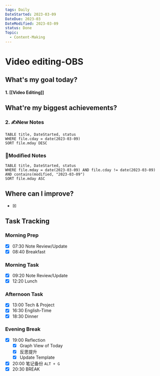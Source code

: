 ```yaml
---
tags: Daily
DateStarted: 2023-03-09
DateDue: 2023-03
DateModified: 2023-03-09
status: Done
Topic:
  - Content-Making
---
```


# Video editing-OBS

## What's my goal today?

#### 1. [[Video Editing]]

## What're my biggest achievements?

### 2. ✍️New Notes

```dataview
TABLE title, DateStarted, status
WHERE file.cday = date(2023-03-09)
SORT file.mday DESC
```

### 📝Modified Notes

```dataview
TABLE title, DateStarted, status
WHERE file.mday = date(2023-03-09) AND file.cday != date(2023-03-09) AND contains(modified, "2023-03-09")
SORT file.mday ASC
```

## Where can I improve?

- [x]

## Task Tracking

### Morning Prep

- [x] 07:30 Note Review/Update
- [x] 08:40 Breakfast

### Morning Task

- [x] 09:20 Note Review/Update
- [x] 12:20 Lunch

### Afternoon Task

- [x] 13:00 Tech & Project
- [x] 16:30 English-Time
- [x] 18:30 Dinner

### Evening Break

- [x] 19:00 Reflection
  - [x] Graph View of Today
  - [x] 反思提升
  - [x] Update Template
- [x] 20:00 笔记备份 `ALT + G`
- [x] 20:30 BREAK

